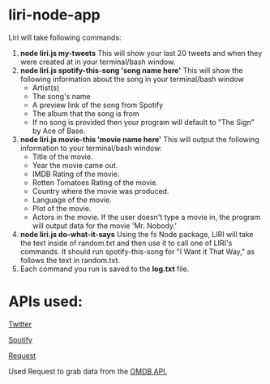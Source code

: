 # liri-node-app
Liri will take following commands:

1. **node liri.js my-tweets**
   This will show your last 20 tweets and when they were created at in your terminal/bash window.
2. **node liri.js spotify-this-song 'song name here'**
   This will show the following information about the song in your terminal/bash window
   *  Artist(s)
   * The song's name
   * A preview link of the song from Spotify
   *  The album that the song is from
   * If no song is provided then your program will default to "The Sign" by Ace of Base.
3. **node liri.js movie-this 'movie name here'**
   This will output the following information to your terminal/bash window:
   * Title of the movie.
   * Year the movie came out.
   * IMDB Rating of the movie.
   * Rotten Tomatoes Rating of the movie.
   * Country where the movie was produced.
   * Language of the movie.
   * Plot of the movie.
   * Actors in the movie.
  If the user doesn't type a movie in, the program will output data for the movie 'Mr. Nobody.'
4. **node liri.js do-what-it-says**
   Using the fs Node package, LIRI will take the text inside of random.txt and then use it to call one of LIRI's commands.
   It should run spotify-this-song for "I Want it That Way," as follows the text in random.txt.
5. Each command you run is saved to the **log.txt** file.

# APIs used:

[Twitter](https://www.npmjs.com/package/twitter)

[Spotify](https://www.npmjs.com/package/node-spotify-api)

[Request](https://www.npmjs.com/package/request)

Used Request to grab data from the [OMDB API.](http://www.omdbapi.com/)